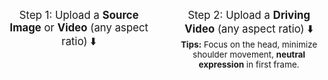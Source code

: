 <br>
<div style="font-size: 1.2em; display: flex; justify-content: space-between;">
    <div style="flex: 1; text-align: center; margin-right: 20px;">
        <div style="display: inline-block;">
            Step 1: Upload a <strong>Source Image</strong> or <strong>Video</strong> (any aspect ratio) ⬇️
        </div>
    </div>
    <div style="flex: 1; text-align: center; margin-left: 20px;">
        <div style="display: inline-block;">
            Step 2: Upload a <strong>Driving Video</strong> (any aspect ratio) ⬇️
        </div>
        <div style="display: inline-block; font-size: 0.8em;">
            <strong>Tips:</strong> Focus on the head, minimize shoulder movement, <strong>neutral expression</strong> in first frame.
        </div>
    </div>
</div>
